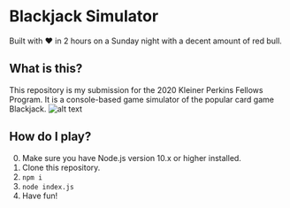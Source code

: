 # Blackjack Simulator
Built with ❤️ in 2 hours on a Sunday night with a decent amount of red bull.

## What is this?
This repository is my submission for the 2020 Kleiner Perkins Fellows Program. 
It is a console-based game simulator of the popular card game Blackjack.
![alt text](https://user-images.githubusercontent.com/30019505/66279272-73553c80-e87e-11e9-8e99-85d924202391.png "An example screenshot of the game")

## How do I play?
0. Make sure you have Node.js version 10.x or higher installed.
1. Clone this repository.
2. `npm i`
3. `node index.js`
4. Have fun!

